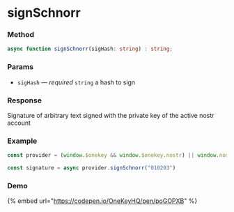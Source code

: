 # signSchnorr

### Method

```typescript
async function signSchnorr(sigHash: string) : string;
```

### Params

* `sigHash` — _required_ `string`  a hash to sign

### Response

Signature of arbitrary text signed with the private key of the active nostr account

### Example

```typescript
const provider = (window.$onekey && window.$onekey.nostr) || window.nostr;

const signature = async provider.signSchnorr("010203")
```

### Demo

{% embed url="https://codepen.io/OneKeyHQ/pen/poGOPXB" %}
